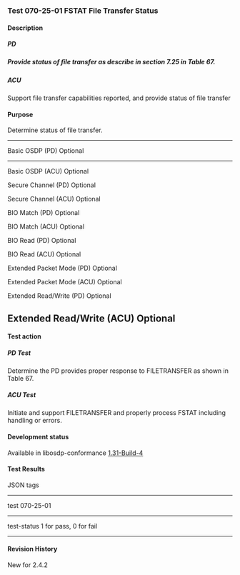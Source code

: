 ### Test 070-25-01 FSTAT File Transfer Status

#### Description

##### PD

##### Provide status of file transfer as describe in section 7.25 in Table 67.

##### ACU

Support file transfer capabilities reported, and provide status of file
transfer

#### Purpose

Determine status of file transfer.

  -----------------------------------------------------------------------
  Basic OSDP (PD)                     Optional
  ----------------------------------- -----------------------------------
  Basic OSDP (ACU)                    Optional

  Secure Channel (PD)                 Optional

  Secure Channel (ACU)                Optional

  BIO Match (PD)                      Optional

  BIO Match (ACU)                     Optional

  BIO Read (PD)                       Optional

  BIO Read (ACU)                      Optional

  Extended Packet Mode (PD)           Optional

  Extended Packet Mode (ACU)          Optional

  Extended Read/Write (PD)            Optional

  Extended Read/Write (ACU)           Optional
  -----------------------------------------------------------------------

#### Test action

##### PD Test

Determine the PD provides proper response to FILETRANSFER as shown in
Table 67.

##### ACU Test

Initiate and support FILETRANSFER and properly process FSTAT including
handling or errors.

#### Development status

Available in libosdp-conformance
[1.31-Build-4](https://github.com/Security-Industry-Association/libosdp-conformance/releases/tag/1.31-4)

#### Test Results

JSON tags

  -----------------------------------------------------------------------
  test                                070-25-01
  ----------------------------------- -----------------------------------
  test-status                         1 for pass, 0 for fail

  -----------------------------------------------------------------------

#### Revision History

New for 2.4.2
